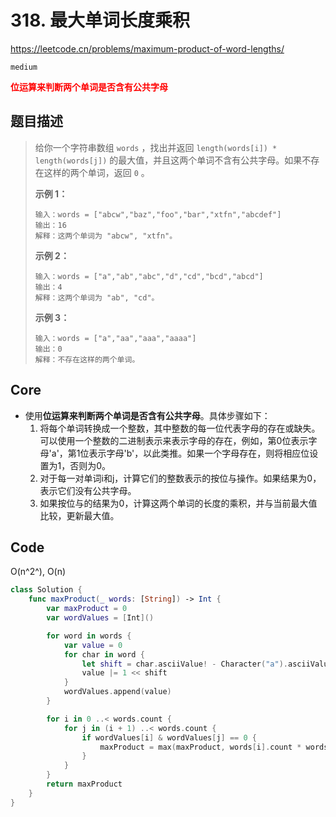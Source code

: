 # 318. 最大单词长度乘积

https://leetcode.cn/problems/maximum-product-of-word-lengths/

`medium`

**<font color=red>位运算来判断两个单词是否含有公共字母</font>**

## 题目描述

> 给你一个字符串数组 `words` ，找出并返回 `length(words[i]) * length(words[j])` 的最大值，并且这两个单词不含有公共字母。如果不存在这样的两个单词，返回 `0` 。
>
>  
>
> **示例 1：**
>
> ```
> 输入：words = ["abcw","baz","foo","bar","xtfn","abcdef"]
> 输出：16 
> 解释：这两个单词为 "abcw", "xtfn"。
> ```
>
> **示例 2：**
>
> ```
> 输入：words = ["a","ab","abc","d","cd","bcd","abcd"]
> 输出：4 
> 解释：这两个单词为 "ab", "cd"。
> ```
>
> **示例 3：**
>
> ```
> 输入：words = ["a","aa","aaa","aaaa"]
> 输出：0 
> 解释：不存在这样的两个单词。
> ```



## Core

- 使用**位运算来判断两个单词是否含有公共字母**。具体步骤如下：
  1. 将每个单词转换成一个整数，其中整数的每一位代表字母的存在或缺失。可以使用一个整数的二进制表示来表示字母的存在，例如，第0位表示字母'a'，第1位表示字母'b'，以此类推。如果一个字母存在，则将相应位设置为1，否则为0。
  2. 对于每一对单词i和j，计算它们的整数表示的按位与操作。如果结果为0，表示它们没有公共字母。
  3. 如果按位与的结果为0，计算这两个单词的长度的乘积，并与当前最大值比较，更新最大值。

## Code

O(n^2^), O(n)

```swift
class Solution {
    func maxProduct(_ words: [String]) -> Int {
        var maxProduct = 0
        var wordValues = [Int]()

        for word in words {
            var value = 0
            for char in word {
                let shift = char.asciiValue! - Character("a").asciiValue!
                value |= 1 << shift
            }
            wordValues.append(value)
        }

        for i in 0 ..< words.count {
            for j in (i + 1) ..< words.count {
                if wordValues[i] & wordValues[j] == 0 {
                    maxProduct = max(maxProduct, words[i].count * words[j].count)
                }
            }
        }
        return maxProduct
    }
}
```

